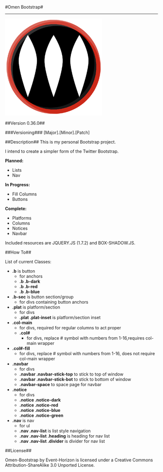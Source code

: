 #Omen Bootstrap#
***

![Omen Logo](https://github.com/Event-Horizon/Omen-Bootstrap/raw/master/styles/omen-med.png)

##Version 0.36.0##

###Versioning###
[Major].[Minor].[Patch]

##Description##
This is my personal Bootstrap project. 

I intend to create a simpler form of the Twitter Bootstrap. 

**Planned:**
 - Lists
 - Nav

**In Progress:**
 - Fill Columns
 - Buttons

**Complete:**
 - Platforms
 - Columns
 - Notices
 - Navbar

Included resources are JQUERY.JS (1.7.2) and BOX-SHADOW.JS.

##How To##

List of current Classes:
 - **.b** is button
    - for anchors
    - **.b .b-dark**
    - **.b .b-red**
    - **.b .b-blue**
 - **.b-sec** is button section/group
    - for divs containing button anchors
 - **.plat** is platform/section
    - for divs
    - **.plat .plat-inset** is platform/section inset
 - **.col-main**
    - for divs, required for regular columns to act proper
    - **.col#**
       - for divs, replace # symbol with numbers from 1-16,requires col-main wrapper
 - **.col#-fill**
    - for divs, replace # symbol with numbers from 1-16, does not require col-main wrapper
 - **.navbar**
    - for divs
    - **.navbar .navbar-stick-top** to stick to top of window
    - **.navbar .navbar-stick-bot** to stick to bottom of window
    - **.navbar-space** to space page for navbar
 - **.notice**
    - for divs
    - **.notice .notice-dark**
    - **.notice .notice-red**
    - **.notice .notice-blue**
    - **.notice .notice-green**
 - **.nav** is nav
    - for ul
    - **.nav .nav-list** is list style navigation
    - **.nav .nav-list .heading** is heading for nav list
    - **.nav .nav-list .divider** is divider for nav list

##License##

Omen-Bootstrap by Event-Horizon is licensed under a Creative Commons Attribution-ShareAlike 3.0 Unported License.